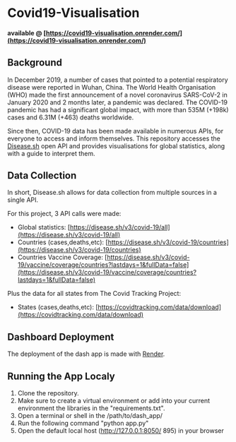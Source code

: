 # Covid19-Visualisation
#### available @ [https://covid19-visualisation.onrender.com/](https://covid19-visualisation.onrender.com/)

## Background
In December 2019, a number of cases that pointed to a potential respiratory disease were reported in Wuhan, China. The World Health Organisation (WHO) made the first announcement of a novel coronavirus SARS-CoV-2 in January 2020 and 2 months later, a pandemic was declared. The COVID-19 pandemic has had a significant global impact, with more than 535M (+198k) cases and 6.31M (+463) deaths worldwide.

Since then, COVID-19 data has been made available in numerous APIs, for everyone to access and inform themselves. This repository accesses the [Disease.sh](https://github.com/disease-sh/API) open API and provides visualisations for global statistics, along with a guide to interpret them.

## Data Collection 
In short, Disease.sh allows for data collection from multiple sources in a single API. 

For this project, 3 API calls were made:
- Global statistics: [https://disease.sh/v3/covid-19/all](https://disease.sh/v3/covid-19/all)
- Countries (cases,deaths,etc): [https://disease.sh/v3/covid-19/countries](https://disease.sh/v3/covid-19/countries)
- Countries Vaccine Coverage: [https://disease.sh/v3/covid-19/vaccine/coverage/countries?lastdays=1&fullData=false](https://disease.sh/v3/covid-19/vaccine/coverage/countries?lastdays=1&fullData=false)

Plus the data for all states from The Covid Tracking Project:
- States (cases,deaths,etc): [https://covidtracking.com/data/download](https://covidtracking.com/data/download)


## Dashboard Deployment 
The deployment of the dash app is made with [Render](https://render.com/). 

## Running the App Localy
1. Clone the repository.
2. Make sure to create a virtual environment or add into your current environment the libraries in the "requirements.txt".
3. Open a terminal or shell in the /path/to/dash_app/ 
4. Run the following command "python app.py"
5. Open the default local host (http://127.0.0.1:8050/ 895) in your browser
